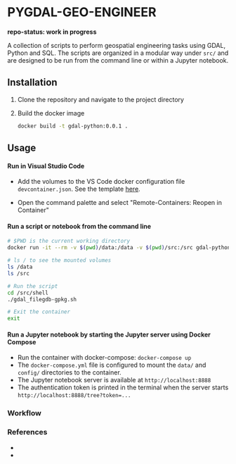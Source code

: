 PYGDAL-GEO-ENGINEER
==============================

**repo-status: work in progress**

A collection of scripts to perform geospatial engineering tasks using GDAL, Python and SQL. The scripts are organized in a modular way under `src/` and are designed to be run from the command line or within a Jupyter notebook.

## Installation 

1. Clone the repository and navigate to the project directory

2. Build the docker image

    ```bash
    docker build -t gdal-python:0.0.1 .
    ```

## Usage

#### Run in **Visual Studio Code**

- Add the volumes to the VS Code docker configuration file `devcontainer.json`. See the template [here](/.devcontainer/template_devcontainer.json).

- Open the command palette and select "Remote-Containers: Reopen in Container"

#### Run a script or notebook from the command line

```bash
# $PWD is the current working directory
docker run -it --rm -v $(pwd)/data:/data -v $(pwd)/src:/src gdal-python:0.0.1 /bin/bash

# ls / to see the mounted volumes
ls /data
ls /src

# Run the script
cd /src/shell
./gdal_filegdb-gpkg.sh

# Exit the container
exit
```

#### Run a Jupyter notebook by starting the Jupyter server using Docker Compose

- Run the container with docker-compose: `docker-compose up`
- The `docker-compose.yml` file is configured to mount the `data/` and `config/` directories to the container.
- The Jupyter notebook server is available at `http://localhost:8888`
- The authentication token is printed in the terminal when the server starts `http://localhost:8888/tree?token=...`
    
     
   




 










### Workflow






### References
-
-




